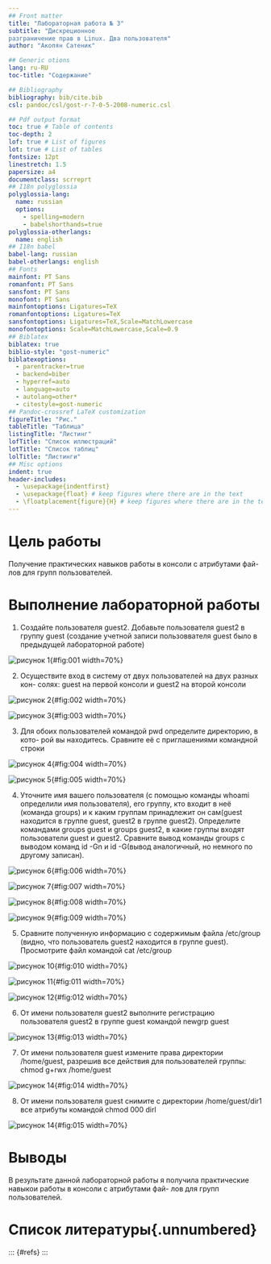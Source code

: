 ```yaml
---
## Front matter
title: "Лабораторная работа № 3"
subtitle: "Дискреционное
разграничение прав в Linux. Два пользователя"
author: "Акопян Сатеник"

## Generic otions
lang: ru-RU
toc-title: "Содержание"

## Bibliography
bibliography: bib/cite.bib
csl: pandoc/csl/gost-r-7-0-5-2008-numeric.csl

## Pdf output format
toc: true # Table of contents
toc-depth: 2
lof: true # List of figures
lot: true # List of tables
fontsize: 12pt
linestretch: 1.5
papersize: a4
documentclass: scrreprt
## I18n polyglossia
polyglossia-lang:
  name: russian
  options:
	- spelling=modern
	- babelshorthands=true
polyglossia-otherlangs:
  name: english
## I18n babel
babel-lang: russian
babel-otherlangs: english
## Fonts
mainfont: PT Sans
romanfont: PT Sans
sansfont: PT Sans
monofont: PT Sans
mainfontoptions: Ligatures=TeX
romanfontoptions: Ligatures=TeX
sansfontoptions: Ligatures=TeX,Scale=MatchLowercase
monofontoptions: Scale=MatchLowercase,Scale=0.9
## Biblatex
biblatex: true
biblio-style: "gost-numeric"
biblatexoptions:
  - parentracker=true
  - backend=biber
  - hyperref=auto
  - language=auto
  - autolang=other*
  - citestyle=gost-numeric
## Pandoc-crossref LaTeX customization
figureTitle: "Рис."
tableTitle: "Таблица"
listingTitle: "Листинг"
lofTitle: "Список иллюстраций"
lotTitle: "Список таблиц"
lolTitle: "Листинги"
## Misc options
indent: true
header-includes:
  - \usepackage{indentfirst}
  - \usepackage{float} # keep figures where there are in the text
  - \floatplacement{figure}{H} # keep figures where there are in the text
---
```


# Цель работы

Получение практических навыков работы в консоли с атрибутами фай-
лов для групп пользователей.

# Выполнение лабораторной работы

1. Создайте пользователя guest2. Добавьте пользователя guest2 в группу guest (создание учетной записи пользоввателя guest было в предыдущей лабораторной работе)

![рисунок 1](image/1.jpg){#fig:001 width=70%}

2. Осуществите вход в систему от двух пользователей на двух разных кон-
солях: guest на первой консоли и guest2 на второй консоли

![рисунок 2](image/2.jpg){#fig:002 width=70%}

![рисунок 3](image/3.jpg){#fig:003 width=70%}

3. Для обоих пользователей командой pwd определите директорию, в кото-
рой вы находитесь. Сравните её с приглашениями командной строки

![рисунок 4](image/4.jpg){#fig:004 width=70%}

![рисунок 5](image/5.jpg){#fig:005 width=70%}

4. Уточните имя вашего пользователя (c помощью команды whoami определили имя пользователя), его группу, кто входит в неё (команда groups) и к каким группам принадлежит он сам(guest находится в группе guest, guest2 в группе guest2). Определите командами groups guest и groups guest2, в какие группы входят пользователи guest и guest2. Сравните вывод команды groups с выводом команд
id -Gn и id -G(вывод аналогичный, но немного по другому записан).

![рисунок 6](image/6.jpg){#fig:006 width=70%}

![рисунок 7](image/7.jpg){#fig:007 width=70%}

![рисунок 8](image/8.jpg){#fig:008 width=70%}

![рисунок 9](image/9.jpg){#fig:009 width=70%}

5. Сравните полученную информацию с содержимым файла /etc/group (видно, что пользователь guest2 находится в группе guest).
Просмотрите файл командой cat /etc/group

![рисунок 10](image/10.jpg){#fig:010 width=70%}

![рисунок 11](image/11.jpg){#fig:011 width=70%}

![рисунок 12](image/12.jpg){#fig:012 width=70%}

6. От имени пользователя guest2 выполните регистрацию пользователя
guest2 в группе guest командой newgrp guest

![рисунок 13](image/13.jpg){#fig:013 width=70%}

7. Oт имени пользователя guest измените права директории /home/guest,
разрешив все действия для пользователей группы:
chmod g+rwx /home/guest

![рисунок 14](image/14.jpg){#fig:014 width=70%}

8. Oт имени пользователя guest снимите с директории /home/guest/dir1
все атрибуты командой
chmod 000 dirl

![рисунок 14](image/14.jpg){#fig:015 width=70%}

# Выводы

В результате данной лабораторной работы я получила практические навыкои работы в консоли с атрибутами фай-
лов для групп пользователей.

# Список литературы{.unnumbered}

::: {#refs}
:::
